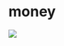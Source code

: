 # money

[![][1]][0]

[0]: https://circleci.com/gh/jpvillaisaza/money
[1]: https://circleci.com/gh/jpvillaisaza/money.svg?style=svg
